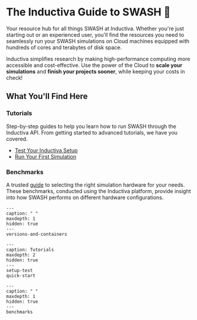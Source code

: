 # The Inductiva Guide to SWASH 🌊
Your resource hub for all things SWASH at Inductiva. Whether you're just starting out or an experienced user, you'll find the resources you need to seamlessly run your SWASH simulations on Cloud machines equipped with hundreds of cores and terabytes of disk space.

Inductiva simplifies research by making high-performance computing more accessible and cost-effective. Use the power of the Cloud to **scale your simulations** and **finish your projects sooner**, while keeping your costs in check!

## What You'll Find Here

### Tutorials
Step-by-step guides to help you learn how to run SWASH through the Inductiva API. From getting started to advanced tutorials, we have you covered.

- [Test Your Inductiva Setup](https://inductiva.ai/guides/swash/setup-test)
- [Run Your First Simulation](https://inductiva.ai/guides/swash/quick-start)

### Benchmarks
A trusted [guide](https://inductiva.ai/guides/swash/benchmarks) to selecting the right simulation hardware for your needs. These benchmarks, conducted using the Inductiva platform, provide insight into how SWASH performs on different hardware configurations.

```{toctree}
---
caption: " "
maxdepth: 1
hidden: true
---
versions-and-containers
```

```{toctree}
---
caption: Tutorials
maxdepth: 2
hidden: true
---
setup-test
quick-start
```

```{toctree}
---
caption: " "
maxdepth: 1
hidden: true
---
benchmarks
```
